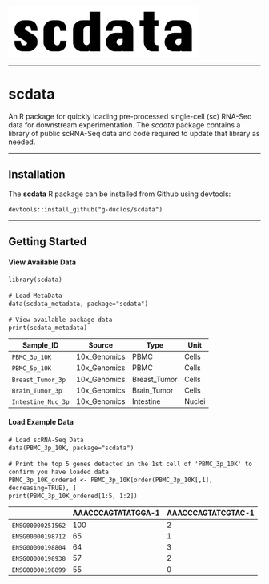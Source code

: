 ![Logo](inst/extdata/scdata_Logo.png)

***

# **scdata**
An R package for quickly loading pre-processed single-cell (sc) RNA-Seq data for downstream experimentation. The *scdata* package contains a library of public scRNA-Seq data and code required to update that library as needed.

***

## Installation

The **scdata** R package can be installed from Github using devtools:
```
devtools::install_github("g-duclos/scdata")
```

***

## Getting Started

#### View Available Data

```
library(scdata)

# Load MetaData
data(scdata_metadata, package="scdata")

# View available package data
print(scdata_metadata)
```

| Sample_ID | Source | Type | Unit |
| --- | --- | --- | --- |
| `PBMC_3p_10K` | 10x_Genomics | PBMC | Cells |
| `PBMC_5p_10K` | 10x_Genomics | PBMC | Cells |
| `Breast_Tumor_3p` | 10x_Genomics | Breast_Tumor | Cells |
| `Brain_Tumor_3p` | 10x_Genomics | Brain_Tumor | Cells |
| `Intestine_Nuc_3p` | 10x_Genomics | Intestine | Nuclei |


#### Load Example Data

```
# Load scRNA-Seq Data
data(PBMC_3p_10K, package="scdata")

# Print the top 5 genes detected in the 1st cell of 'PBMC_3p_10K' to confirm you have loaded data
PBMC_3p_10K_ordered <- PBMC_3p_10K[order(PBMC_3p_10K[,1], decreasing=TRUE), ]
print(PBMC_3p_10K_ordered[1:5, 1:2])
```

|     | AAACCCAGTATATGGA-1 | AAACCCAGTATCGTAC-1 |
| --- | --- | --- |
`ENSG00000251562` | 100 | 2 |
`ENSG00000198712` | 65 | 1 |
`ENSG00000198804` | 64 | 3 |
`ENSG00000198938` | 57 | 2 |
`ENSG00000198899` | 55 | 0 |


